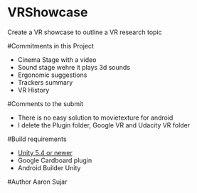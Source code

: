 # VRShowcase
Create a VR showcase to outline a VR research topic


#Commitments in this Project
* Cinema Stage with a video
* Sound stage wehre it plays 3d sounds
* Ergonomic suggestions
* Trackers summary
* VR History


#Comments to the submit

* There is no easy solution to movietexture for android
* I delete the Plugin folder, Google VR and Udacity VR folder



#Build requirements

* [Unity 5.4 or newer](https://unity3d.com/)
* Google Cardboard plugin
* Android Builder Unity 


#Author
Aaron Sujar